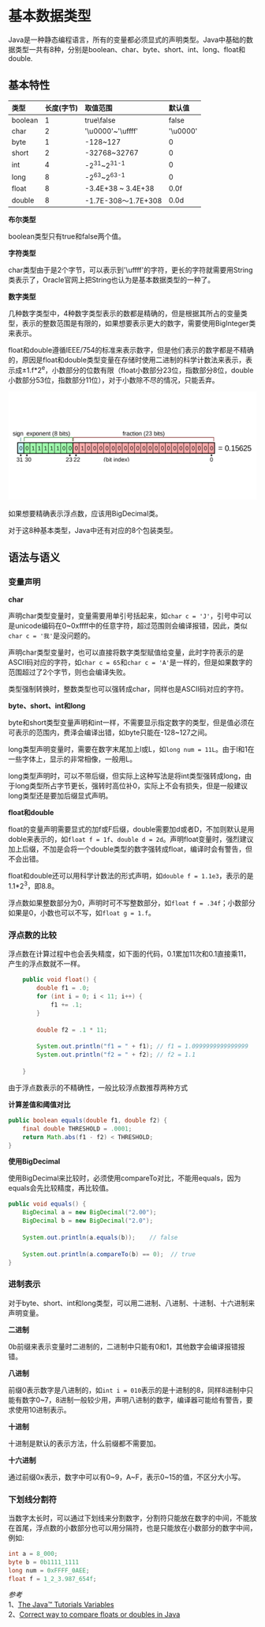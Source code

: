 # 基本数据类型

Java是一种静态编程语言，所有的变量都必须显式的声明类型。Java中基础的数据类型一共有8种，分别是boolean、char、byte、short、int、long、float和double.

## 基本特性

| 类型     | 长度(字节) | 取值范围                         | 默认值   |
| :--     | :-        | :-                              | :-      |
| boolean | 1         | true\false                      | false   |
| char    | 2         | '\u0000'~'\uffff'               | '\u0000'|
| byte    | 1         | -128~127                        | 0       |
| short   | 2         | -32768~32767                    | 0       |
| int     | 4         | -2<sup>31</sup>~2<sup>31-1</sup>| 0       |
| long    | 8         | -2<sup>63</sup>~2<sup>63-1</sup>| 0       |
| float   | 8         | -3.4E+38 ~ 3.4E+38             | 0.0f    |
| double  | 8         | -1.7E-308～1.7E+308             | 0.0d    |

**布尔类型**

boolean类型只有true和false两个值。

**字符类型**

char类型由于是2个字节，可以表示到'\uffff'的字符，更长的字符就需要用String类表示了，Oracle官网上把String也认为是基本数据类型的一种了。

**数字类型**

几种数字类型中，4种数字类型表示的数都是精确的，但是根据其所占的变量类型，表示的整数范围是有限的，如果想要表示更大的数字，需要使用BigInteger类来表示。

float和double遵循IEEE/754的标准来表示数字，但是他们表示的数字都是不精确的，原因是float和double类型变量在存储时使用二进制的科学计数法来表示，表示成±1.f*2<sup>e</sup>，小数部分的位数有限（float小数部分23位，指数部分8位，double小数部分53位，指数部分11位），对于小数除不尽的情况，只能丢弃。

![浮点数的表示](../../../img/float.jpeg)

如果想要精确表示浮点数，应该用BigDecimal类。

对于这8种基本类型，Java中还有对应的8个包装类型。

## 语法与语义

### 变量声明

**char**

声明char类型变量时，变量需要用单引号括起来，如`char c = 'J'`，引号中可以是unicode编码在0~0xffff中的任意字符，超过范围则会编译报错，因此，类似`char c = '我'`是没问题的。

声明char类型变量时，也可以直接将数字类型赋值给变量，此时字符表示的是ASCII码对应的字符，如`char c = 65`和`char c = 'A'`是一样的，但是如果数字的范围超过了2个字节，则也会编译失败。

类型强制转换时，整数类型也可以强转成char，同样也是ASCII码对应的字符。

**byte、short、int和long**

byte和short类型变量声明和int一样，不需要显示指定数字的类型，但是值必须在可表示的范围内，费泽会编译出错，如byte只能在-128~127之间。

long类型声明变量时，需要在数字末尾加上l或L，如`long num = 11L`。由于l和1在一些字体上，显示的非常相像，一般用L。

long类型声明时，可以不带后缀，但实际上这种写法是将int类型强转成long，由于long类型所占字节更长，强转时高位补0，实际上不会有损失，但是一般建议long类型还是要加后缀显式声明。

**float和double**

float的变量声明需要显式的加f或F后缀，double需要加d或者D，不加则默认是用doble来表示的，如`float f = 1f`、`double d = 2d`。声明float变量时，强烈建议加上后缀，不加是会将一个double类型的数字强转成float，编译时会有警告，但不会出错。

float和double还可以用科学计数法的形式声明，如`double f = 1.1e3`，表示的是1.1*2<sup>3</sup>，即8.8。

浮点数如果整数部分为0，声明时可不写整数部分，如`float f = .34f`；小数部分如果是0，小数也可以不写，如`float g = 1.f`。

### 浮点数的比较

浮点数在计算过程中也会丢失精度，如下面的代码，0.1累加11次和0.1直接乘11，产生的浮点数就不一样。

```Java
    public void float() {
        double f1 = .0;
        for (int i = 0; i < 11; i++) {
            f1 += .1;
        }

        double f2 = .1 * 11;

        System.out.println("f1 = " + f1); // f1 = 1.0999999999999999
        System.out.println("f2 = " + f2); // f2 = 1.1

    }
```

由于浮点数表示的不精确性，一般比较浮点数推荐两种方式

**计算差值和阈值对比**

```Java
public boolean equals(double f1, double f2) {
    final double THRESHOLD = .0001;
    return Math.abs(f1 - f2) < THRESHOLD;
}
```

**使用BigDecimal**

使用BigDecimal来比较时，必须使用compareTo对比，不能用equals，因为equals会先比较精度，再比较值。

```Java
public void equals() {
    BigDecimal a = new BigDecimal("2.00");
    BigDecimal b = new BigDecimal("2.0");

    System.out.println(a.equals(b));    // false

    System.out.println(a.compareTo(b) == 0);  // true
}
```

### 进制表示

对于byte、short、int和long类型，可以用二进制、八进制、十进制、十六进制来声明变量。

**二进制**

0b前缀来表示变量时二进制的，二进制中只能有0和1，其他数字会编译报错报错。

**八进制**

前缀0表示数字是八进制的，如`int i = 010`表示的是十进制的8，同样8进制中只能有数字0~7，8进制一般较少用，声明八进制的数字，编译器可能给有警告，要求使用10进制表示。

**十进制**

十进制是默认的表示方法，什么前缀都不需要加。

**十六进制**

通过前缀0x表示，数字中可以有0~9，A~F，表示0~15的值，不区分大小写。

### 下划线分割符

当数字太长时，可以通过下划线来分割数字，分割符只能放在数字的中间，不能放在首尾，浮点数的小数部分也可以用分隔符，也是只能放在小数部分的数字中间，例如:

```Java
int a = 8_000;
byte b = 0b1111_1111
long num = 0xFFFF_0AEE;
float f = 1_2_3.987_654f;
```

*参考*  
1、[The Java™ Tutorials Variables](https://docs.oracle.com/javase/tutorial/java/nutsandbolts/variables.html)  
2、[Correct way to compare floats or doubles in Java](https://howtodoinjava.com/java-examples/correctly-compare-float-double/#threshold-based)
